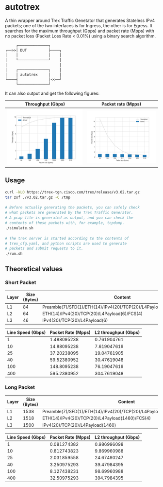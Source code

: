 # autotrex

A thin wrapper around Trex Traffic Genetator that
generates Stateless IPv4 packets; one of the two
interfaces is for Ingress, the other is for Egress.
It searches for the maximum throughput (Gpps) and
packet rate (Mpps) with no packet loss (Packet Loss
Rate < 0.01%) using a binary search algorithm.

```text
     ┌──────────────┐
┌──>>│ DUT          ├────┐
│    │              │    │
│    └──────────────┘    │
│                        │
│    ┌──────────────┐    │
│    │ autotrex     │    │
└────┤              │<<──┘
     └──────────────┘
```

It can also output and get the following figures:

Throughput (Gbps)          |  Packet rate (Mpps)
:-------------------------:|:-------------------------:
![](docs/Gbps.png)         |  ![](docs/Mpps.png)

## Usage

```bash
curl -kLO https://trex-tgn.cisco.com/trex/release/v3.02.tar.gz
tar zxf ./v3.02.tar.gz -C /tmp

# Before actually generating the packets, you can safely check
# what packets are generated by the Trex Traffic Generator.
# A pcap file is generated as output, and you can check the
# contents of these packets with, for example, tcpdump.
./simulate.sh

# The trex server is started according to the contents of
# trex_cfg.yaml, and python scripts are used to generate
# packets and submit requests to it.
./run.sh
```

## Theoretical values

### Short Packet

| Layer | Size (Bytes) | Content                                                                 |
|-------|--------------|-------------------------------------------------------------------------|
| L1    | 84           | Preamble(7)/SFD(1)/ETH(14)/IPv4(20)/TCP(20)/L4Payload(6)/FCS(4)/IGP(12) |
| L2    | 64           | ETH(14)/IPv4(20)/TCP(20)/L4Payload(6)/FCS(4)                            |
| L3    | 46           | IPv4(20)/TCP(20)/L4Payload(6)                                           |

| Line Speed (Gbps) | Packet Rate (Mpps) | L2 throughput (Gbps) |
|-------------------|--------------------|----------------------|
| 1                 | 1.488095238        | 0.761904761          |
| 10                | 14.88095238        | 7.619047619          |
| 25                | 37.20238095        | 19.04761905          |
| 40                | 59.52380952        | 30.47619048          |
| 100               | 148.8095238        | 76.19047619          |
| 400               | 595.2380952        | 304.7619048          |

### Long Packet

| Layer | Size (Bytes) | Content                                                                    |
|-------|--------------|----------------------------------------------------------------------------|
| L1    | 1538         | Preamble(7)/SFD(1)/ETH(14)/IPv4(20)/TCP(20)/L4Payload(1460)/FCS(4)/IGP(12) |
| L2    | 1518         | ETH(14)/IPv4(20)/TCP(20)/L4Payload(1460)/FCS(4)                            |
| L3    | 1500         | IPv4(20)/TCP(20)/L4Payload(1460)                                           |

| Line Speed (Gbps) | Packet Rate (Mpps) | L2 throughput (Gbps) |
|-------------------|--------------------|----------------------|
| 1                 | 0.081274382        | 0.986996098          |
| 10                | 0.812743823        | 9.869960988          |
| 25                | 2.031859558        | 24.67490247          |
| 40                | 3.250975293        | 39.47984395          |
| 100               | 8.127438231        | 98.69960988          |
| 400               | 32.50975293        | 394.7984395          |
